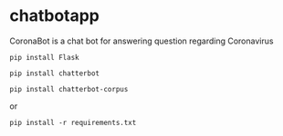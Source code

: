 # chatbotapp

CoronaBot is a chat bot for answering question regarding Coronavirus

`pip install Flask`

`pip install chatterbot`

`pip install chatterbot-corpus`

or 

`pip install -r requirements.txt`


